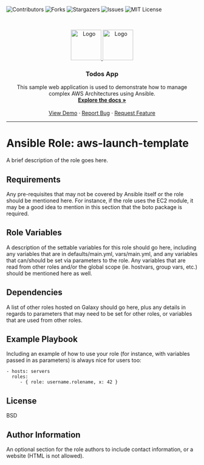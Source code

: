![Contributors](https://img.shields.io/github/contributors/desainis/aws-launch-template)
![Forks](https://img.shields.io/github/forks/desainis/aws-launch-template)
![Stargazers](https://img.shields.io/github/stars/desainis/aws-launch-template)
![Issues](https://img.shields.io/github/issues/desainis/aws-launch-template)
![MIT License](https://img.shields.io/github/license/desainis/aws-launch-template)

<!-- PROJECT LOGO -->
<br />
<p align="center">
  <a href="https://github.com/desainis/aws-launch-template">
    <img src="https://vuejs.org/images/logo.png" alt="Logo" width="80" height="80">
    <img src="https://www.ansible.com/hubfs/2016_Images/Assets/Ansible-Mark-Large-RGB-Mango.png?hsLang=en-us" alt="Logo" width="80" height="80">
  </a>

  <h3 align="center">Todos App</h3>

  <p align="center">
    This sample web application is used to demonstrate how to manage complex AWS Architectures using Ansible.
    <br />
    <a href="https://github.com/desainis/aws-launch-template"><strong>Explore the docs »</strong></a>
    <br />
    <br />
    <a href="https://github.com/desainis/aws-launch-template">View Demo</a>
    ·
    <a href="https://github.com/desainis/aws-launch-template/issues">Report Bug</a>
    ·
    <a href="https://github.com/desainis/aws-launch-template/issues">Request Feature</a>
  </p>
</p>

------------

Ansible Role: aws-launch-template
=========

A brief description of the role goes here.

Requirements
------------

Any pre-requisites that may not be covered by Ansible itself or the role should be mentioned here. For instance, if the role uses the EC2 module, it may be a good idea to mention in this section that the boto package is required.

Role Variables
--------------

A description of the settable variables for this role should go here, including any variables that are in defaults/main.yml, vars/main.yml, and any variables that can/should be set via parameters to the role. Any variables that are read from other roles and/or the global scope (ie. hostvars, group vars, etc.) should be mentioned here as well.

Dependencies
------------

A list of other roles hosted on Galaxy should go here, plus any details in regards to parameters that may need to be set for other roles, or variables that are used from other roles.

Example Playbook
----------------

Including an example of how to use your role (for instance, with variables passed in as parameters) is always nice for users too:

    - hosts: servers
      roles:
         - { role: username.rolename, x: 42 }

License
-------

BSD

Author Information
------------------

An optional section for the role authors to include contact information, or a website (HTML is not allowed).
